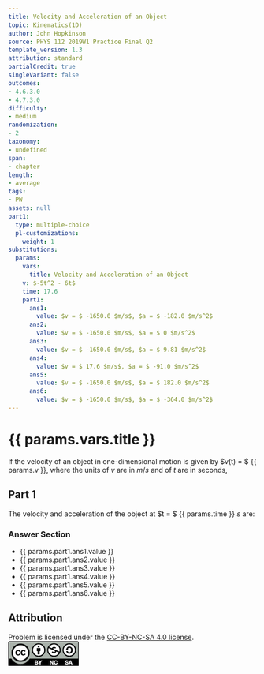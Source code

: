 ```yaml
---
title: Velocity and Acceleration of an Object
topic: Kinematics(1D)
author: John Hopkinson
source: PHYS 112 2019W1 Practice Final Q2
template_version: 1.3
attribution: standard
partialCredit: true
singleVariant: false
outcomes:
- 4.6.3.0
- 4.7.3.0
difficulty:
- medium
randomization:
- 2
taxonomy:
- undefined
span:
- chapter
length:
- average
tags:
- PW
assets: null
part1:
  type: multiple-choice
  pl-customizations:
    weight: 1
substitutions:
  params:
    vars:
      title: Velocity and Acceleration of an Object
    v: $-5t^2 - 6t$
    time: 17.6
    part1:
      ans1:
        value: $v = $ -1650.0 $m/s$, $a = $ -182.0 $m/s^2$
      ans2:
        value: $v = $ -1650.0 $m/s$, $a = $ 0 $m/s^2$
      ans3:
        value: $v = $ -1650.0 $m/s$, $a = $ 9.81 $m/s^2$
      ans4:
        value: $v = $ 17.6 $m/s$, $a = $ -91.0 $m/s^2$
      ans5:
        value: $v = $ -1650.0 $m/s$, $a = $ 182.0 $m/s^2$
      ans6:
        value: $v = $ -1650.0 $m/s$, $a = $ -364.0 $m/s^2$
---
```

# {{ params.vars.title }}
If the velocity of an object in one-dimensional motion is given by $v(t) = $ {{ params.v }}, where the units of $v$ are in $m/s$ and of $t$ are in seconds,

## Part 1

The velocity and acceleration of the object at $t = $ {{ params.time }} $s$ are:

### Answer Section

- {{ params.part1.ans1.value }}
- {{ params.part1.ans2.value }}
- {{ params.part1.ans3.value }}
- {{ params.part1.ans4.value }}
- {{ params.part1.ans5.value }}
- {{ params.part1.ans6.value }}

## Attribution

Problem is licensed under the [CC-BY-NC-SA 4.0 license](https://creativecommons.org/licenses/by-nc-sa/4.0/).<br> ![The Creative Commons 4.0 license requiring attribution-BY, non-commercial-NC, and share-alike-SA license.](https://raw.githubusercontent.com/firasm/bits/master/by-nc-sa.png)